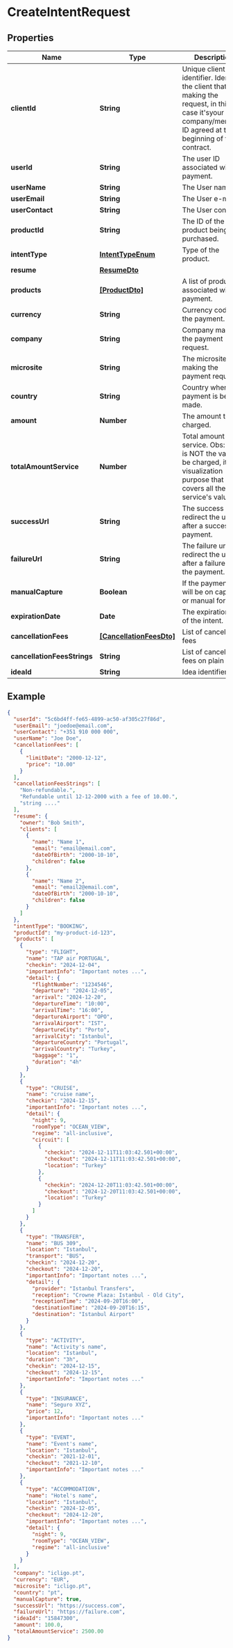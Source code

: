 # CreateIntentRequest

## Properties

| Name                        | Type                                                | Description                                                                                                                                                         | Notes      |
|-----------------------------|-----------------------------------------------------|---------------------------------------------------------------------------------------------------------------------------------------------------------------------|------------|
| **clientId**                | **String**                                          | Unique client identifier. Identifies the client that is making the request, in this case it&#x27;syour company/merchant ID agreed at the beginning of the contract. | [required] |
| **userId**                  | **String**                                          | The user ID associated with the payment.                                                                                                                            | [required] |
| **userName**                | **String**                                          | The User name.                                                                                                                                                      | [required] |
| **userEmail**               | **String**                                          | The User e-mail.                                                                                                                                                    | [required] |
| **userContact**             | **String**                                          | The User contact.                                                                                                                                                   | [required] |
| **productId**               | **String**                                          | The ID of the product being purchased.                                                                                                                              | [required] |
| **intentType**              | [**IntentTypeEnum**](IntentTypeEnum.md)             | Type of the product.                                                                                                                                                | [required] |
| **resume**                  | [**ResumeDto**](ResumeDto.md)                       |                                                                                                                                                                     | [required] |
| **products**                | [**[ProductDto]**](ProductDto.md)                   | A list of products associated with the payment.                                                                                                                     | [required] |
| **currency**                | **String**                                          | Currency code for the payment.                                                                                                                                      | [required] |
| **company**                 | **String**                                          | Company making the payment request.                                                                                                                                 | [required] |
| **microsite**               | **String**                                          | The microsite making the payment request.                                                                                                                           | [required] |
| **country**                 | **String**                                          | Country where the payment is being made.                                                                                                                            | [required] |
| **amount**                  | **Number**                                          | The amount to be charged.                                                                                                                                           | [required] |
| **totalAmountService**      | **Number**                                          | Total amount of the service. Obs: This is NOT the value to be charged, it's for visualization purpose that covers all the service's value.                          | [required] |
| **successUrl**              | **String**                                          | The success url to redirect the user after a successful payment.                                                                                                    | [optional] |
| **failureUrl**              | **String**                                          | The failure url to redirect the user after a failure on the payment.                                                                                                | [optional] |
| **manualCapture**           | **Boolean**                                         | If the payment it will be on capture or manual form.                                                                                                                | [required] |
| **expirationDate**          | **Date**                                            | The expiration date of the intent.                                                                                                                                  | [optional] |
| **cancellationFees**        | [**[CancellationFeesDto]**](CancellationFeesDto.md) | List of cancellation fees                                                                                                                                           | [required] |
| **cancellationFeesStrings** | **String**                                          | List of cancellation fees on plain                                                                                                                                  | [required] |
| **ideaId**                  | **String**                                          | Idea identifier.                                                                                                                                                    | [required] |

## Example 

```json
{
  "userId": "5c6bd4ff-fe65-4899-ac50-af305c27f86d",
  "userEmail": "joedoe@email.com",
  "userContact": "+351 910 000 000",
  "userName": "Joe Doe",
  "cancellationFees": [
    {
      "limitDate": "2000-12-12",
      "price": "10.00"
    }
  ],
  "cancellationFeesStrings": [
    "Non-refundable.",
    "Refundable until 12-12-2000 with a fee of 10.00.",
    "string ...."
  ],
  "resume": {
    "owner": "Bob Smith",
    "clients": [
      {
        "name": "Name 1",
        "email": "email@email.com",
        "dateOfBirth": "2000-10-10",
        "children": false
      },
      {
        "name": "Name 2",
        "email": "email2@email.com",
        "dateOfBirth": "2000-10-10",
        "children": false
      }
    ]
  },
  "intentType": "BOOKING",
  "productId": "my-product-id-123",
  "products": [
    {
      "type": "FLIGHT",
      "name": "TAP air PORTUGAL",
      "checkin": "2024-12-04",
      "importantInfo": "Important notes ...",
      "detail": {
        "flightNumber": "1234546",
        "departure": "2024-12-05",
        "arrival": "2024-12-20",
        "departureTime": "10:00",
        "arrivalTime": "16:00",
        "departureAirport": "OPO",
        "arrivalAirport": "IST",
        "departureCity": "Porto",
        "arrivalCity": "Istanbul",
        "departureCountry": "Portugal",
        "arrivalCountry": "Turkey",
        "baggage": "1",
        "duration": "4h"
      }
    },
    {
      "type": "CRUISE",
      "name": "cruise name",
      "checkin": "2024-12-15",
      "importantInfo": "Important notes ...",
      "detail": {
        "night": 9,
        "roomType": "OCEAN_VIEW",
        "regime": "all-inclusive",
        "circuit": [
          {
            "checkin": "2024-12-11T11:03:42.501+00:00",
            "checkout": "2024-12-11T11:03:42.501+00:00",
            "location": "Turkey"
          },
          {
            "checkin": "2024-12-20T11:03:42.501+00:00",
            "checkout": "2024-12-20T11:03:42.501+00:00",
            "location": "Turkey"
          }
        ]
      }
    },
    {
      "type": "TRANSFER",
      "name": "BUS 309",
      "location": "Istanbul",
      "transport": "BUS",
      "checkin": "2024-12-20",
      "checkout": "2024-12-20",
      "importantInfo": "Important notes ...",
      "detail": {
        "provider": "Istanbul Transfers",
        "reception": "Crowne Plaza: Istanbul - Old City",
        "receptionTime": "2024-09-20T16:00",
        "destinationTime": "2024-09-20T16:15",
        "destination": "Istanbul Airport"
      }
    },
    {
      "type": "ACTIVITY",
      "name": "Activity's name",
      "location": "Istanbul",
      "duration": "3h",
      "checkin": "2024-12-15",
      "checkout": "2024-12-15",
      "importantInfo": "Important notes ..."
    },
    {
      "type": "INSURANCE",
      "name": "Seguro XYZ",
      "price": 12,
      "importantInfo": "Important notes ..."
    },
    {
      "type": "EVENT",
      "name": "Event's name",
      "location": "Istanbul",
      "checkin": "2021-12-01",
      "checkout": "2021-12-10",
      "importantInfo": "Important notes ..."
    },
    {
      "type": "ACCOMMODATION",
      "name": "Hotel's name",
      "location": "Istanbul",
      "checkin": "2024-12-05",
      "checkout": "2024-12-20",
      "importantInfo": "Important notes ...",
      "detail": {
        "night": 9,
        "roomType": "OCEAN_VIEW",
        "regime": "all-inclusive"
      }
    }
  ],
  "company": "icligo.pt",
  "currency": "EUR",
  "microsite": "icligo.pt",
  "country": "pt",
  "manualCapture": true,
  "successUrl": "https://success.com",
  "failureUrl": "https://failure.com",
  "ideaId": "15847300",
  "amount": 100.0,
  "totalAmountService": 2500.00
}
```
